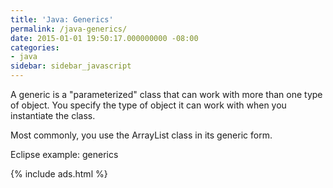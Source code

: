 ```yaml
---
title: 'Java: Generics'
permalink: /java-generics/
date: 2015-01-01 19:50:17.000000000 -08:00
categories:
- java
sidebar: sidebar_javascript
---
```



A generic is a "parameterized" class that can work with more than one type of object. You specify the type of object it can work with when you instantiate the class.

Most commonly, you use the ArrayList class in its generic form.

Eclipse example: generics

{% include ads.html %}
